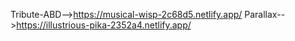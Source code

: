 Tribute-ABD-->https://musical-wisp-2c68d5.netlify.app/
Parallax-->https://illustrious-pika-2352a4.netlify.app/
